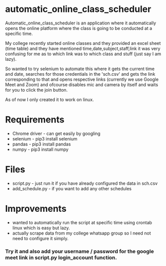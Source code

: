 # automatic_online_class_scheduler
Automatic_online_class_scheduler is an application where it automatically opens the online platform where the class is going to be conducted at a specific time.

My college recently started online classes and they provided an excel sheet (time table) and they have mentioned time,date,subject,staff,link it was very confusing for me as to which link was to which class and stuff (just say I am lazy). 

So wanted to try selenium to automate this where it gets the current time and date, searches for those credentials in the 'sch.csv' and gets the link corresponding to that and opens respective links (currently we use Google Meet and Zoom) and ofcourse disables mic and camera by itself and waits for you to click the join button.

As of now I only created it to work on linux.

# Requirements

- Chrome driver - can get easily by googling
- selenium - pip3 install selenium
- pandas - pip3 install pandas
- numpy - pip3 install numpy

# Files

- script.py - just run it if you have already configured the data in sch.csv
- add_schedule.py - if you want to add any other schedules

# Improvements 

- wanted to automatically run the script at specific time using crontab linux which is easy but lazy.
- actually scrape data from my college whatsapp group so I need not need to configure it simply.

### Try it and also add your username / password for the google meet link in script.py login_account function.
